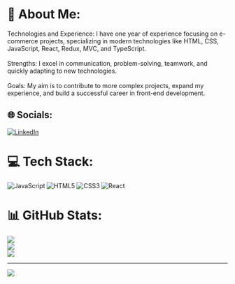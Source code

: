 # 💫 About Me:
Technologies and Experience: I have one year of experience focusing on e-commerce projects, specializing in modern technologies like HTML, CSS, JavaScript, React, Redux, MVC, and TypeScript.<br><br>Strengths: I excel in communication, problem-solving, teamwork, and quickly adapting to new technologies.<br><br>Goals: My aim is to contribute to more complex projects, expand my experience, and build a successful career in front-end development.


## 🌐 Socials:
[![LinkedIn](https://img.shields.io/badge/LinkedIn-%230077B5.svg?logo=linkedin&logoColor=white)](www.linkedin.com/in/caner-özen-1a70442b3) 

# 💻 Tech Stack:
![JavaScript](https://img.shields.io/badge/javascript-%23323330.svg?style=for-the-badge&logo=javascript&logoColor=%23F7DF1E) ![HTML5](https://img.shields.io/badge/html5-%23E34F26.svg?style=for-the-badge&logo=html5&logoColor=white) ![CSS3](https://img.shields.io/badge/css3-%231572B6.svg?style=for-the-badge&logo=css3&logoColor=white) ![React](https://img.shields.io/badge/react-%2320232a.svg?style=for-the-badge&logo=react&logoColor=%2361DAFB)
# 📊 GitHub Stats:
![](https://github-readme-stats.vercel.app/api?username=canerozen41&theme=shadow_green&hide_border=false&include_all_commits=false&count_private=false)<br/>
![](https://github-readme-streak-stats.herokuapp.com/?user=canerozen41&theme=shadow_green&hide_border=false)<br/>
![](https://github-readme-stats.vercel.app/api/top-langs/?username=canerozen41&theme=shadow_green&hide_border=false&include_all_commits=false&count_private=false&layout=compact)

---
[![](https://visitcount.itsvg.in/api?id=canerozen41&icon=0&color=0)](https://visitcount.itsvg.in)

<!-- Proudly created with GPRM ( https://gprm.itsvg.in ) -->
